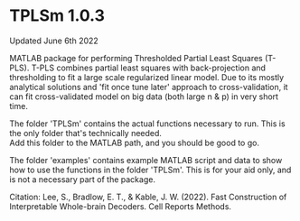# TPLSm 1.0.3

Updated June 6th 2022

MATLAB package for performing Thresholded Partial Least Squares (T-PLS). T-PLS combines partial least squares with back-projection and thresholding to fit a large scale regularized linear model. Due to its mostly analytical solutions and 'fit once tune later' approach to cross-validation, it can fit cross-validated model on big data (both large n & p) in very short time.

The folder 'TPLSm' contains the actual functions necessary to run. This is the only folder that's technically needed.  
Add this folder to the MATLAB path, and you should be good to go.

The folder 'examples' contains example MATLAB script and data to show how to use the functions in the folder 'TPLSm'. This is for your aid only, and is not a necessary part of the package.


Citation:
Lee, S., Bradlow, E. T., & Kable, J. W. (2022). Fast Construction of Interpretable Whole-brain Decoders. Cell Reports Methods.